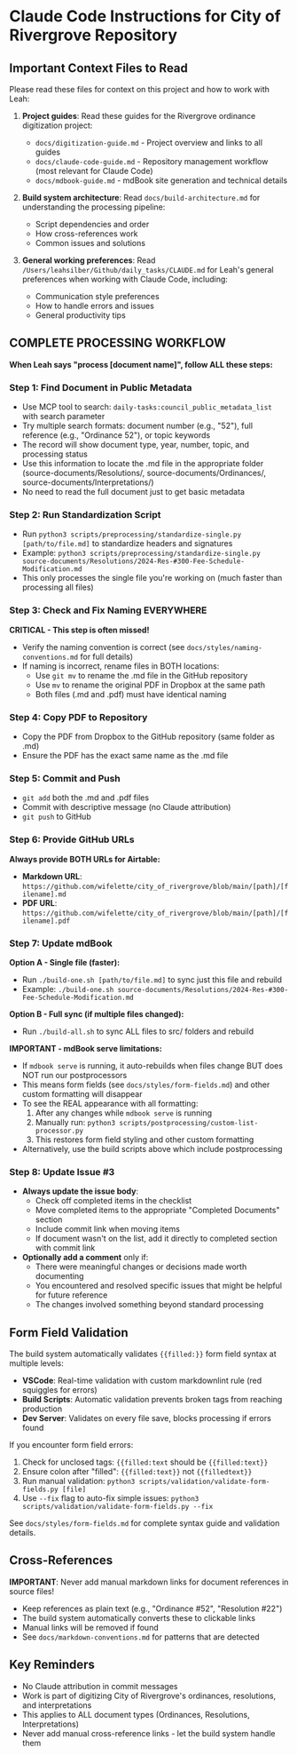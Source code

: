 # Claude Code Instructions for City of Rivergrove Repository

## Important Context Files to Read

Please read these files for context on this project and how to work with Leah:

1. **Project guides**: Read these guides for the Rivergrove ordinance digitization project:
   - `docs/digitization-guide.md` - Project overview and links to all guides
   - `docs/claude-code-guide.md` - Repository management workflow (most relevant for Claude Code)
   - `docs/mdbook-guide.md` - mdBook site generation and technical details

2. **Build system architecture**: Read `docs/build-architecture.md` for understanding the processing pipeline:

   - Script dependencies and order
   - How cross-references work
   - Common issues and solutions

3. **General working preferences**: Read `/Users/leahsilber/Github/daily_tasks/CLAUDE.md` for Leah's general preferences when working with Claude Code, including:
   - Communication style preferences
   - How to handle errors and issues
   - General productivity tips

## COMPLETE PROCESSING WORKFLOW

**When Leah says "process [document name]", follow ALL these steps:**

### Step 1: Find Document in Public Metadata

- Use MCP tool to search: `daily-tasks:council_public_metadata_list` with search parameter
- Try multiple search formats: document number (e.g., "52"), full reference (e.g., "Ordinance 52"), or topic keywords
- The record will show document type, year, number, topic, and processing status
- Use this information to locate the .md file in the appropriate folder (source-documents/Resolutions/, source-documents/Ordinances/, source-documents/Interpretations/)
- No need to read the full document just to get basic metadata

### Step 2: Run Standardization Script

- Run `python3 scripts/preprocessing/standardize-single.py [path/to/file.md]` to standardize headers and signatures
- Example: `python3 scripts/preprocessing/standardize-single.py source-documents/Resolutions/2024-Res-#300-Fee-Schedule-Modification.md`
- This only processes the single file you're working on (much faster than processing all files)

### Step 3: Check and Fix Naming EVERYWHERE

**CRITICAL - This step is often missed!**

- Verify the naming convention is correct (see `docs/styles/naming-conventions.md` for full details)
- If naming is incorrect, rename files in BOTH locations:
  - Use `git mv` to rename the .md file in the GitHub repository
  - Use `mv` to rename the original PDF in Dropbox at the same path
  - Both files (.md and .pdf) must have identical naming

### Step 4: Copy PDF to Repository

- Copy the PDF from Dropbox to the GitHub repository (same folder as .md)
- Ensure the PDF has the exact same name as the .md file

### Step 5: Commit and Push

- `git add` both the .md and .pdf files
- Commit with descriptive message (no Claude attribution)
- `git push` to GitHub

### Step 6: Provide GitHub URLs

**Always provide BOTH URLs for Airtable:**

- **Markdown URL**: `https://github.com/wifelette/city_of_rivergrove/blob/main/[path]/[filename].md`
- **PDF URL**: `https://github.com/wifelette/city_of_rivergrove/blob/main/[path]/[filename].pdf`

### Step 7: Update mdBook

**Option A - Single file (faster):**

- Run `./build-one.sh [path/to/file.md]` to sync just this file and rebuild
- Example: `./build-one.sh source-documents/Resolutions/2024-Res-#300-Fee-Schedule-Modification.md`

**Option B - Full sync (if multiple files changed):**

- Run `./build-all.sh` to sync ALL files to src/ folders and rebuild

**IMPORTANT - mdBook serve limitations:**

- If `mdbook serve` is running, it auto-rebuilds when files change BUT does NOT run our postprocessors
- This means form fields (see `docs/styles/form-fields.md`) and other custom formatting will disappear
- To see the REAL appearance with all formatting:
  1. After any changes while `mdbook serve` is running
  2. Manually run: `python3 scripts/postprocessing/custom-list-processor.py`
  3. This restores form field styling and other custom formatting
- Alternatively, use the build scripts above which include postprocessing

### Step 8: Update Issue #3

- **Always update the issue body**:
  - Check off completed items in the checklist
  - Move completed items to the appropriate "Completed Documents" section
  - Include commit link when moving items
  - If document wasn't on the list, add it directly to completed section with commit link
- **Optionally add a comment** only if:
  - There were meaningful changes or decisions made worth documenting
  - You encountered and resolved specific issues that might be helpful for future reference
  - The changes involved something beyond standard processing

## Form Field Validation

The build system automatically validates `{{filled:}}` form field syntax at multiple levels:

- **VSCode**: Real-time validation with custom markdownlint rule (red squiggles for errors)
- **Build Scripts**: Automatic validation prevents broken tags from reaching production
- **Dev Server**: Validates on every file save, blocks processing if errors found

If you encounter form field errors:
1. Check for unclosed tags: `{{filled:text` should be `{{filled:text}}`
2. Ensure colon after "filled": `{{filled:text}}` not `{{filledtext}}`
3. Run manual validation: `python3 scripts/validation/validate-form-fields.py [file]`
4. Use `--fix` flag to auto-fix simple issues: `python3 scripts/validation/validate-form-fields.py --fix`

See `docs/styles/form-fields.md` for complete syntax guide and validation details.

## Cross-References

**IMPORTANT**: Never add manual markdown links for document references in source files!

- Keep references as plain text (e.g., "Ordinance #52", "Resolution #22")
- The build system automatically converts these to clickable links
- Manual links will be removed if found
- See `docs/markdown-conventions.md` for patterns that are detected

## Key Reminders

- No Claude attribution in commit messages
- Work is part of digitizing City of Rivergrove's ordinances, resolutions, and interpretations
- This applies to ALL document types (Ordinances, Resolutions, Interpretations)
- Never add manual cross-reference links - let the build system handle them
